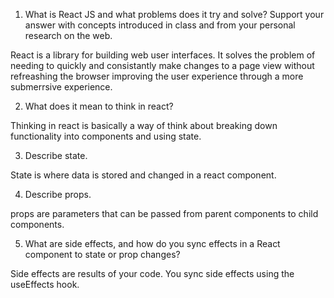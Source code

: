 1. What is React JS and what problems does it try and solve? Support your answer with concepts introduced in class and from your personal research on the web.

React is a library for building web user interfaces. It solves the problem of needing to quickly and consistantly make changes to a page view without refreashing the browser improving the user experience through a more submerrsive experience.

2. What does it mean to think in react?

Thinking in react is basically a way of think about breaking down functionality into components and using state.

3. Describe state.

State is where data is stored and changed in a react component.

4. Describe props.

props are parameters that can be passed from parent components to child components.

5. What are side effects, and how do you sync effects in a React component to state or prop changes?

Side effects are results of your code. You sync side effects using the useEffects hook.
